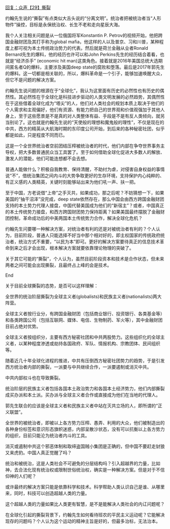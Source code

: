 [回复：众声【29】撕裂](https://youtu.be/gg_dStIKwtk)

约翰先生说的“撕裂”有点类似大舌头说的“分离文明”。统治者把被统治者当“人形物件”操控，目标是永保统治权、长生不老和走向星辰大海。

我个人关注相关问题是从一位俄国将军Konstantin P. Petrov的视频开始，他把跨国金融财团及其打手称为global mafia，他这样的人以及普京、习和川普，某种程度上都可视为本土传统政治势力的代表。然后就是荷兰金融从业者Ronald Bernard先生的爆料，他的经历也许可以和John Perkins先生的经历结合着看，也就是“经济杀手” (economic hit man)这类角色。接着就是2016年美国总统大选期间匿名者Q的爆料，主要涉及美国deep state的腐败和堕落。最后是2017年郭先生的爆料。这一切都是相关联的，所以，爆料革命是一个引子，能够加速唤醒大众，但它不是问题的解决方案。

约翰先生说问题的根源在于“全球化”，我认为这里面有历史的必然性也有历史的偶然性。其必然性在于全球化是科技进步驱动的人类文明发展的必然趋势，其偶然性在于这些借着全球化成为“塔尖”的人，他们对人类社会的规划本质上取决于他们的个人需求和主观偏好，他们有资源、有能力把自己的世界观和价值观强加于其他人身上，至于这些愿景是不是真的对人类整体有益、手段是不是有反人类倾向，就另当别论了。这也就是约翰先生说的“天使般的理想和魔鬼般的理性”，不仅是现在的中共，西方的精英从大航海时期的东印度公司开始，到后来的各种秘密社团，似乎都是如此，只是程度不同而已。

这是一个全世界统治者空前团结压榨被统治者的时代，他们内部在争夺世界事务主导权，把大多数普通民众当工具罢了。至于如何借助全球化促进大多数人的解放、激发人的潜能，他们可能连想都不会去想。

普通人能做什么？积极自我教育、保持清醒，不助纣为虐，对侵害自身权益的事情说“不”，借统治集团之间内斗的大势争取更好的生存环境，支持保护内心纯粹的、有正义感的人类精英，关键时刻能够站出来为他们吼一声、扶一把。

至于中国，方老说借“上帝”之手灭共，如果成功，那之后呢？不妨猜想一下，如果美国的“抽干沼泽”没完成，deep state依然存在，那么中国会由西方跨国金融财团支持的本土势力代理人接盘，中国代替美国成为他们的“新宿主”？或者，中国真正的本土传统势力接盘，和西方跨国财团势力保持距离？如果美国最终摆脱了金融财团控制，革命成功后的中美两国本土传统势力合作，解决全球化危机？

约翰先生问要哪一种解决方案，对统治者有利的还是对被统治者有利的？个人认为，目前阶段，普通人只能选择不好当中那个相对好的，即主权国家的传统政府统治者，统治方式不重要，“以民为本”即可。更好的解决方案要待真正的信息技术革命到来之后才会出现，根本解决方案就要依靠理论物理的突破了。

关于其它可能的“撕裂”，个人认为，虽然目前阶段资本和技术是合作状态，但未来两者之间可能会出现撕裂，且最终占上峰的会是技术。

End

关于目前全球撕裂的态势，是否可以这样理解：

全世界的统治阶层撕裂为全球主义者(globalists)和民族主义者(nationalists)两大阵营。

全球主义者按行业分，有跨国金融财团（包括商业银行、投资银行、各类基金等）和各类跨国公司（包括互联网、媒体、电信、生物制药、军火等），其中金融财团目前占绝对优势。

全球主义者按组织分，主要有西方秘密社团和中共两股势力。这些组织化的全球主义者，以某种程度渗透或劫持各国政府、军队、情报机构、宗教团体、民间组织等。

随着近几十年全球化进程的推进，中共有压倒西方秘密社团势力的趋势，于是引发西方统治者内部的撕裂，一派要与中共继续合作，一派要遏制或消灭中共。

中共内部权斗也在导致撕裂。

统治阶层的民族主义者包括各国本土政治势力和各国本土经济势力，他们内部撕裂成买办派和本土派。买办派与全球主义者合作或直接成为他们在当地的代理人。

郭先生联合的应该是全球主义者和民族主义者中站在灭共立场的人，即所谓的“正义联盟”。

全世界的被统治者，即被以上各方势力压榨、愚弄、利用的大众，他们被制造出的各种身份标签和意识形态旗帜迷惑，内部呈散沙状态，没有可以抗衡以上各方势力的组织，目前只能沦为统治者内斗的工具。

消灭或遏制中共这个邪恶体制和取缔盗国贼小集团是正确的，但中国不要赶走豺狼又来虎豹。中国人真正觉醒了吗？

统治和被统治，这是人类社会不可避免的分层结构吗？引入超越界的力量，比如神，去合法化现有统治权或限制世俗统治权，确实是一种解决方案。但是对于不信仰神的人们呢？

或许最终的解决方案只能是依靠科学和技术。科学帮助人类认识自己是谁、从哪里来，同时，科技可以创造超越人类的力量。

这个超越人类的力量如果比人类更有智慧，是不是能解决人类社会的内讧问题呢？

在全球化引起的撕裂背景下，约翰先生如何看待班农的平民主义运动呢？它能解决现存的问题吗？个人认为这个运动的精神主旨是好的，但最多治标，无法治本。
